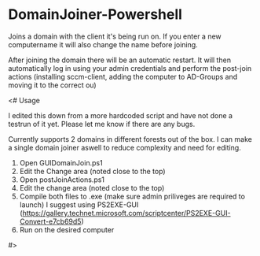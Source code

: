 # DomainJoiner-Powershell
Joins a domain with the client it's being run on. If you enter a new computername it will also change the name before joining.

After joining the domain there will be an automatic restart.
It will then automatically log in using your admin credentials and perform the post-join actions (installing sccm-client, adding the computer to AD-Groups and moving it to the correct ou)


<# Usage

I edited this down from a more hardcoded script and have not done a testrun of it yet. Please let me know if there are any bugs.

Currently supports 2 domains in different forests out of the box. I can make a single domain joiner aswell to reduce complexity and need for editing.


1. Open GUIDomainJoin.ps1
2. Edit the Change area (noted close to the top)
3. Open postJoinActions.ps1
4. Edit the change area (noted close to the top)
5. Compile both files to .exe (make sure admin priliveges are required to launch)
    I suggest using PS2EXE-GUI (https://gallery.technet.microsoft.com/scriptcenter/PS2EXE-GUI-Convert-e7cb69d5)
6. Run on the desired computer



#>